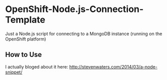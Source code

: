 OpenShift-Node.js-Connection-Template
===========

Just a Node.js script for connecting to a MongoDB instance (running on the OpenShift platform)

## How to Use

I actually bloged about it here: http://stevenwaters.com/2014/03/a-node-snippet/

